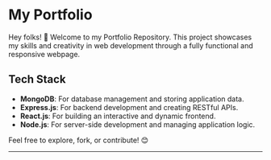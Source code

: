 # My Portfolio  

Hey folks! 👋 Welcome to my Portfolio Repository. This project showcases my skills and creativity in web development through a fully functional and responsive webpage.  

## Tech Stack  
- **MongoDB**: For database management and storing application data.
- **Express.js**: For backend development and creating RESTful APIs.
- **React.js**: For building an interactive and dynamic frontend.
- **Node.js**: For server-side development and managing application logic. 

Feel free to explore, fork, or contribute! 😊  

--- 

